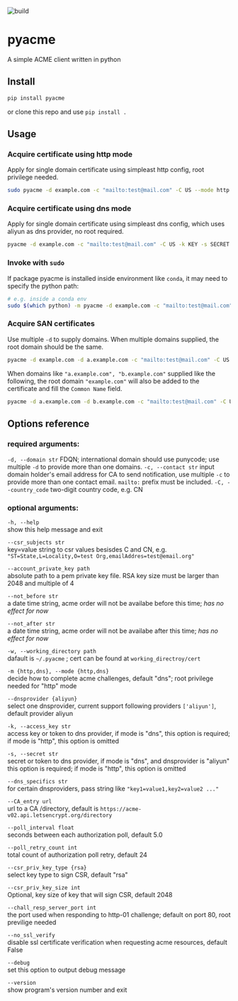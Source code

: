 ![build](https://github.com/Juniormin123/pyacme/workflows/build/badge.svg)
# pyacme
A simple ACME client written in python

## Install
```bash
pip install pyacme
```
or clone this repo and use `pip install .`

## Usage
### Acquire certificate using http mode
Apply for single domain certificate using simpleast http config, root privilege needed.
```bash
sudo pyacme -d example.com -c "mailto:test@mail.com" -C US --mode http
```

### Acquire certificate using dns mode
Apply for single domain certificate using simpleast dns config, which uses aliyun as dns provider, no root required.
```bash
pyacme -d example.com -c "mailto:test@mail.com" -C US -k KEY -s SECRET
```

### Invoke with `sudo`
If package pyacme is installed inside environment like `conda`, it may need to specify the python path:
```bash
# e.g. inside a conda env
sudo $(which python) -m pyacme -d example.com -c "mailto:test@mail.com" -C US --mode http
```

### Acquire SAN certificates
Use multiple `-d` to supply domains. When multiple domains supplied, the root domain should be the same.
```bash
pyacme -d example.com -d a.example.com -c "mailto:test@mail.com" -C US -k KEY -s SECRET
```
When domains like `"a.example.com", "b.example.com"` supplied like the following, the root domain `"example.com"` will also be added to the certificate and fill the `Common Name` field.
```bash
pyacme -d a.example.com -d b.example.com -c "mailto:test@mail.com" -C US -k KEY -s SECRET
```


## Options reference
### required arguments:
`-d, --domain str`
FDQN; international domain should use punycode; use multiple `-d` to provide more than one domains.
`-c, --contact str`
input domain holder's email address for CA to send notification, use multiple `-c` to provide more than one contact email. `mailto:` prefix must be included.
`-C, --country_code`
two-digit country code, e.g. CN

### optional arguments:
`-h, --help`    
show this help message and exit

`--csr_subjects str`    
key=value string to csr values besisdes C and CN, e.g. `"ST=State,L=Locality,O=test Org,emailAddres=test@email.org"`

`--account_private_key path`    
absolute path to a pem private key file. RSA key size must be larger than 2048 and multiple of 4

`--not_before str`    
a date time string, acme order will not be availabe before this time; *has no effect for now*

`--not_after str`    
a date time string, acme order will not be availabe after this time; *has no effect for now*

`-w, --working_directory path`    
dafault is `~/.pyacme` ; cert can be found at `working_directroy/cert`

`-m {http,dns}, --mode {http,dns}`    
decide how to complete acme challenges, default "dns"; root privilege needed for "http" mode

`--dnsprovider {aliyun}`    
select one dnsprovider, current support following providers `['aliyun']`, default provider aliyun

`-k, --access_key str`    
access key or token to dns provider, if mode is "dns", this option is required; if mode is "http", this option is omitted

`-s, --secret str`    
secret or token to dns provider, if mode is "dns", and dnsprovider is "aliyun" this option is required; if mode is "http", this option is omitted

`--dns_specifics str`    
for certain dnsproviders, pass string like `"key1=value1,key2=value2 ..."`

`--CA_entry url`   
url to a CA /directory, default is `https://acme-v02.api.letsencrypt.org/directory`

`--poll_interval float`    
seconds between each authorization poll, default 5.0

`--poll_retry_count int`    
total count of authorization poll retry, default 24

`--csr_priv_key_type {rsa}`    
select key type to sign CSR, default "rsa"

`--csr_priv_key_size int`    
Optional, key size of key that will sign CSR, default 2048

`--chall_resp_server_port int`    
the port used when responding to http-01 challenge; default on port 80, root previlige needed

`--no_ssl_verify`       
disable ssl certificate verification when requesting acme resources, default False

`--debug`    
set this option to output debug message

`--version`    
show program's version number and exit
